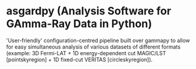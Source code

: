 # asgardpy (Analysis Software for GAmma-Ray Data in Python)

'User-friendly' configuration-centred pipeline built over gammapy to allow for easy simultaneous analysis of various datasets of different formats (example: 3D Fermi-LAT + 1D energy-dependent cut MAGIC/LST [pointskyregion] + 1D fixed-cut VERITAS [circleskyregion]). 